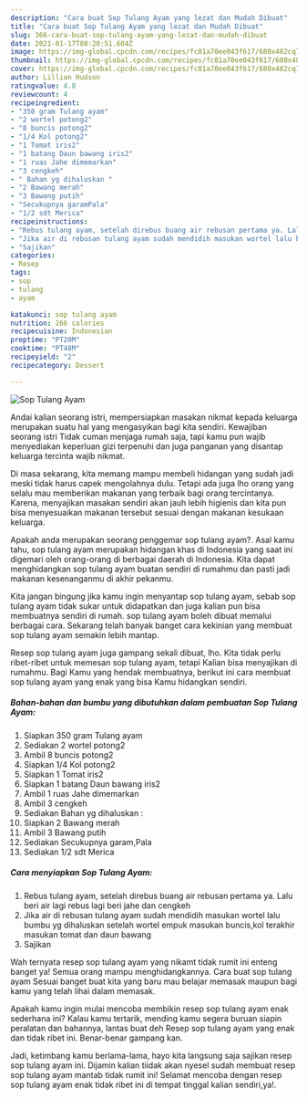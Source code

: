 ```yaml
---
description: "Cara buat Sop Tulang Ayam yang lezat dan Mudah Dibuat"
title: "Cara buat Sop Tulang Ayam yang lezat dan Mudah Dibuat"
slug: 366-cara-buat-sop-tulang-ayam-yang-lezat-dan-mudah-dibuat
date: 2021-01-17T08:20:51.604Z
image: https://img-global.cpcdn.com/recipes/fc81a70ee043f617/680x482cq70/sop-tulang-ayam-foto-resep-utama.jpg
thumbnail: https://img-global.cpcdn.com/recipes/fc81a70ee043f617/680x482cq70/sop-tulang-ayam-foto-resep-utama.jpg
cover: https://img-global.cpcdn.com/recipes/fc81a70ee043f617/680x482cq70/sop-tulang-ayam-foto-resep-utama.jpg
author: Lillian Hudson
ratingvalue: 4.8
reviewcount: 4
recipeingredient:
- "350 gram Tulang ayam"
- "2 wortel potong2"
- "8 buncis potong2"
- "1/4 Kol potong2"
- "1 Tomat iris2"
- "1 batang Daun bawang iris2"
- "1 ruas Jahe dimemarkan"
- "3 cengkeh"
- " Bahan yg dihaluskan "
- "2 Bawang merah"
- "3 Bawang putih"
- "Secukupnya garamPala"
- "1/2 sdt Merica"
recipeinstructions:
- "Rebus tulang ayam, setelah direbus buang air rebusan pertama ya. Lalu beri air lagi rebus lagi beri jahe dan cengkeh"
- "Jika air di rebusan tulang ayam sudah mendidih masukan wortel lalu bumbu yg dihaluskan setelah wortel empuk masukan buncis,kol terakhir masukan tomat dan daun bawang"
- "Sajikan"
categories:
- Resep
tags:
- sop
- tulang
- ayam

katakunci: sop tulang ayam 
nutrition: 266 calories
recipecuisine: Indonesian
preptime: "PT20M"
cooktime: "PT48M"
recipeyield: "2"
recipecategory: Dessert

---
```



![Sop Tulang Ayam](https://img-global.cpcdn.com/recipes/fc81a70ee043f617/680x482cq70/sop-tulang-ayam-foto-resep-utama.jpg)

Andai kalian seorang istri, mempersiapkan masakan nikmat kepada keluarga merupakan suatu hal yang mengasyikan bagi kita sendiri. Kewajiban seorang istri Tidak cuman menjaga rumah saja, tapi kamu pun wajib menyediakan keperluan gizi terpenuhi dan juga panganan yang disantap keluarga tercinta wajib nikmat.

Di masa  sekarang, kita memang mampu membeli hidangan yang sudah jadi meski tidak harus capek mengolahnya dulu. Tetapi ada juga lho orang yang selalu mau memberikan makanan yang terbaik bagi orang tercintanya. Karena, menyajikan masakan sendiri akan jauh lebih higienis dan kita pun bisa menyesuaikan makanan tersebut sesuai dengan makanan kesukaan keluarga. 



Apakah anda merupakan seorang penggemar sop tulang ayam?. Asal kamu tahu, sop tulang ayam merupakan hidangan khas di Indonesia yang saat ini digemari oleh orang-orang di berbagai daerah di Indonesia. Kita dapat menghidangkan sop tulang ayam buatan sendiri di rumahmu dan pasti jadi makanan kesenanganmu di akhir pekanmu.

Kita jangan bingung jika kamu ingin menyantap sop tulang ayam, sebab sop tulang ayam tidak sukar untuk didapatkan dan juga kalian pun bisa membuatnya sendiri di rumah. sop tulang ayam boleh dibuat memalui berbagai cara. Sekarang telah banyak banget cara kekinian yang membuat sop tulang ayam semakin lebih mantap.

Resep sop tulang ayam juga gampang sekali dibuat, lho. Kita tidak perlu ribet-ribet untuk memesan sop tulang ayam, tetapi Kalian bisa menyajikan di rumahmu. Bagi Kamu yang hendak membuatnya, berikut ini cara membuat sop tulang ayam yang enak yang bisa Kamu hidangkan sendiri.

<!--inarticleads1-->

##### Bahan-bahan dan bumbu yang dibutuhkan dalam pembuatan Sop Tulang Ayam:

1. Siapkan 350 gram Tulang ayam
1. Sediakan 2 wortel potong2
1. Ambil 8 buncis potong2
1. Siapkan 1/4 Kol potong2
1. Siapkan 1 Tomat iris2
1. Siapkan 1 batang Daun bawang iris2
1. Ambil 1 ruas Jahe dimemarkan
1. Ambil 3 cengkeh
1. Sediakan  Bahan yg dihaluskan :
1. Siapkan 2 Bawang merah
1. Ambil 3 Bawang putih
1. Sediakan Secukupnya garam,Pala
1. Sediakan 1/2 sdt Merica




<!--inarticleads2-->

##### Cara menyiapkan Sop Tulang Ayam:

1. Rebus tulang ayam, setelah direbus buang air rebusan pertama ya. Lalu beri air lagi rebus lagi beri jahe dan cengkeh
1. Jika air di rebusan tulang ayam sudah mendidih masukan wortel lalu bumbu yg dihaluskan setelah wortel empuk masukan buncis,kol terakhir masukan tomat dan daun bawang
1. Sajikan




Wah ternyata resep sop tulang ayam yang nikamt tidak rumit ini enteng banget ya! Semua orang mampu menghidangkannya. Cara buat sop tulang ayam Sesuai banget buat kita yang baru mau belajar memasak maupun bagi kamu yang telah lihai dalam memasak.

Apakah kamu ingin mulai mencoba membikin resep sop tulang ayam enak sederhana ini? Kalau kamu tertarik, mending kamu segera buruan siapin peralatan dan bahannya, lantas buat deh Resep sop tulang ayam yang enak dan tidak ribet ini. Benar-benar gampang kan. 

Jadi, ketimbang kamu berlama-lama, hayo kita langsung saja sajikan resep sop tulang ayam ini. Dijamin kalian tiidak akan nyesel sudah membuat resep sop tulang ayam mantab tidak rumit ini! Selamat mencoba dengan resep sop tulang ayam enak tidak ribet ini di tempat tinggal kalian sendiri,ya!.

